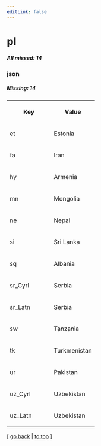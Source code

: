 ```yaml
---
editLink: false
---
```


# pl

##### All missed: 14


### json

##### Missing: 14

<table width="100%">
<tr><th width="50%">

Key

</th><th width="50%">

Value

</th></tr>
<tr><td width="50%">

et

</td><td width="50%">

Estonia

</td></tr>
<tr><td width="50%">

fa

</td><td width="50%">

Iran

</td></tr>
<tr><td width="50%">

hy

</td><td width="50%">

Armenia

</td></tr>
<tr><td width="50%">

mn

</td><td width="50%">

Mongolia

</td></tr>
<tr><td width="50%">

ne

</td><td width="50%">

Nepal

</td></tr>
<tr><td width="50%">

si

</td><td width="50%">

Sri Lanka

</td></tr>
<tr><td width="50%">

sq

</td><td width="50%">

Albania

</td></tr>
<tr><td width="50%">

sr_Cyrl

</td><td width="50%">

Serbia

</td></tr>
<tr><td width="50%">

sr_Latn

</td><td width="50%">

Serbia

</td></tr>
<tr><td width="50%">

sw

</td><td width="50%">

Tanzania

</td></tr>
<tr><td width="50%">

tk

</td><td width="50%">

Turkmenistan

</td></tr>
<tr><td width="50%">

ur

</td><td width="50%">

Pakistan

</td></tr>
<tr><td width="50%">

uz_Cyrl

</td><td width="50%">

Uzbekistan

</td></tr>
<tr><td width="50%">

uz_Latn

</td><td width="50%">

Uzbekistan

</td></tr>
</table>

[ [go back](../status.md) | [to top](#) ]

